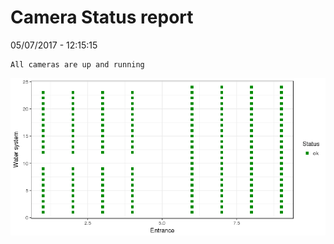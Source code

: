 Camera Status report
================
05/07/2017 - 12:15:15

    All cameras are up and running

![](camreport_files/figure-markdown_github/unnamed-chunk-2-1.png)
